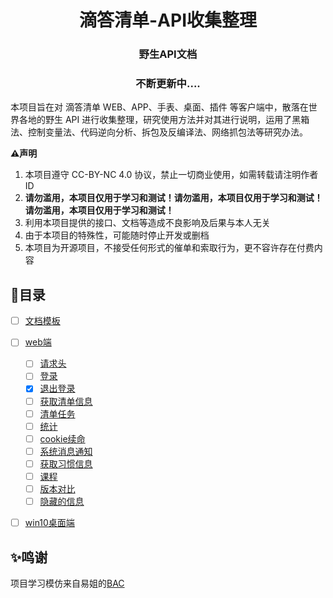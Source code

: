<h1 align="center">滴答清单-API收集整理</h1>
<h3 align="center">野生API文档</h3>
<h3 align="center">不断更新中....</h3>
本项目旨在对 滴答清单 WEB、APP、手表、桌面、插件 等客户端中，散落在世界各地的野生 API 进行收集整理，研究使用方法并对其进行说明，运用了黑箱法、控制变量法、代码逆向分析、拆包及反编译法、网络抓包法等研究办法。

**⚠️声明**

1. 本项目遵守 CC-BY-NC 4.0 协议，禁止一切商业使用，如需转载请注明作者 ID
2. **请勿滥用，本项目仅用于学习和测试！请勿滥用，本项目仅用于学习和测试！请勿滥用，本项目仅用于学习和测试！**
3. 利用本项目提供的接口、文档等造成不良影响及后果与本人无关
4. 由于本项目的特殊性，可能随时停止开发或删档
5. 本项目为开源项目，不接受任何形式的催单和索取行为，更不容许存在付费内容

## 🍴目录


- [ ] [文档模板](docs/template.md)
- [ ] [web端](docs/web)

  - [ ] [请求头](docs/web.header.md)
  - [ ] [登录](docs/web/login/signon.md)
  - [x] [退出登录](docs/web/login/signout.md)
  - [ ] [获取清单信息](docs/web/获取清单信息.md)
  - [ ] [清单任务](docs/web/task/task.md)
  - [ ] [统计](docs/web/统计.md)
  - [ ] [cookie续命](docs/web/cookie续命.md)
  - [ ] [系统消息通知](docs/web/notify/notify.md)
  - [ ] [获取习惯信息](docs/web/habit/habit.md)
  - [ ] [课程](docs/web/course/course.md)
  - [ ] [版本对比](docs/web/limit/limit.md)
  - [ ] [隐藏的信息](docs/web/隐藏信息.md)

- [ ] [win10桌面端](docs/win10)

## ✨鸣谢

项目学习模仿来自易姐的[BAC](https://github.com/SocialSisterYi/bilibili-API-collect)